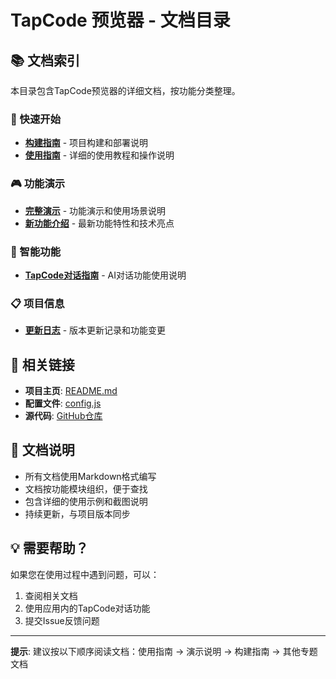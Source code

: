 # TapCode 预览器 - 文档目录

## 📚 文档索引

本目录包含TapCode预览器的详细文档，按功能分类整理。

### 🚀 快速开始
- **[构建指南](BUILD.md)** - 项目构建和部署说明
- **[使用指南](USAGE_GUIDE.md)** - 详细的使用教程和操作说明

### 🎮 功能演示
- **[完整演示](DEMO.md)** - 功能演示和使用场景说明
- **[新功能介绍](NEW_FEATURES.md)** - 最新功能特性和技术亮点

### 🤖 智能功能
- **[TapCode对话指南](TAPCODE_CHAT_GUIDE.md)** - AI对话功能使用说明

### 📋 项目信息
- **[更新日志](CHANGELOG.md)** - 版本更新记录和功能变更

## 🔗 相关链接

- **项目主页**: [README.md](../README.md)
- **配置文件**: [config.js](../config.js)
- **源代码**: [GitHub仓库](#)

## 📝 文档说明

- 所有文档使用Markdown格式编写
- 文档按功能模块组织，便于查找
- 包含详细的使用示例和截图说明
- 持续更新，与项目版本同步

## 💡 需要帮助？

如果您在使用过程中遇到问题，可以：

1. 查阅相关文档
2. 使用应用内的TapCode对话功能
3. 提交Issue反馈问题

---

**提示**: 建议按以下顺序阅读文档：使用指南 → 演示说明 → 构建指南 → 其他专题文档 